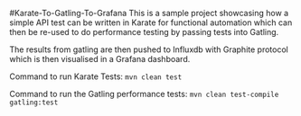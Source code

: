 #Karate-To-Gatling-To-Grafana
This is a sample project showcasing how a simple API test can be written in Karate for functional automation which can then be re-used to do performance testing by passing tests into Gatling.

The results from gatling are then pushed to Influxdb with Graphite protocol which is then visualised in a Grafana dashboard.

Command to run Karate Tests: ```mvn clean test```

Command to run the Gatling performance tests: ```mvn clean test-compile gatling:test ```